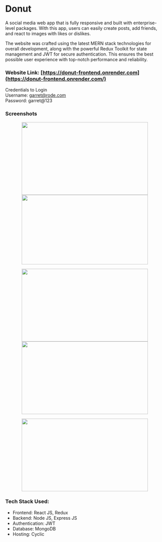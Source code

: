 # Donut

A social media web app that is fully responsive and built with enterprise-level packages. With this app, users can easily create posts, add friends, and react to images with likes or dislikes.

The website was crafted using the latest MERN stack technologies for overall development, along with the powerful Redux Toolkit for state management and JWT for secure authentication. This ensures the best possible user experience with top-notch performance and reliability.

### Website Link: [https://donut-frontend.onrender.com](https://donut-frontend.onrender.com/)</br>
Credentials to Login</br>
Username: garret@rode.com</br>
Password: garret@123

### Screenshots
<p align="center">
  <img src="https://github.com/user-attachments/assets/f35d7db8-4ab8-4d05-a877-3eb1b7a8025d" height="230" width="400"/>
  <img src="https://github.com/user-attachments/assets/ed5cce76-3b75-45b4-a218-7c8e7b229a8f" height="220" width="400"/>
</p>
<p align="center">
  <img src="https://github.com/user-attachments/assets/5b1bcc4e-aa8a-46b7-832c-c243580da827" height="230" width="400"/>
  <img src="https://github.com/user-attachments/assets/31d79ee5-8ba6-402f-84a0-98c1f99dac44" height="230" width="400"/>
</p>
<p align="center">
  <img src="https://github.com/user-attachments/assets/1322d7d6-f00c-4137-9ab2-8b0372bd7f40" height="230" width="400"/>
</p>



### Tech Stack Used: 
- Frontend: React JS, Redux
- Backend: Node JS, Express JS
- Authentication: JWT
- Database: MongoDB
- Hosting: Cyclic
